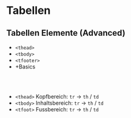 # Tabellen
## Tabellen Elemente (Advanced)

- ```<thead>```
- ```<tbody>```
- ```<tfooter>```
- +Basics

<br>
<br>

- `<thead>` Kopfbereich: `tr` -> `th` / `td`
- `<tbody>` Inhaltsbereich: `tr` -> `th` / `td`
- `<tfoot>` Fussbereich: `tr` -> `th` / `td`

